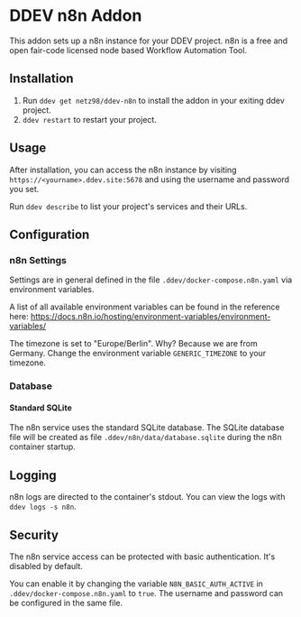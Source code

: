 # DDEV n8n Addon

This addon sets up a n8n instance for your DDEV project. n8n is a free and open fair-code licensed node based Workflow Automation Tool.

## Installation

1. Run `ddev get netz98/ddev-n8n` to install the addon in your exiting ddev project.
2. `ddev restart` to restart your project.

## Usage

After installation, you can access the n8n instance by visiting `https://<yourname>.ddev.site:5678` and using the username and password you set.

Run `ddev describe` to list your project's services and their URLs.

## Configuration

### n8n Settings

Settings are in general defined in the file `.ddev/docker-compose.n8n.yaml` via environment variables.

A list of all available environment variables can be found in the reference here:
https://docs.n8n.io/hosting/environment-variables/environment-variables/

The timezone is set to "Europe/Berlin". Why? Because we are from Germany.
Change the environment variable `GENERIC_TIMEZONE` to your timezone.

### Database

#### Standard SQLite

The n8n service uses the standard SQLite database.
The SQLite database file will be created as file `.ddev/n8n/data/database.sqlite` during the n8n container startup.

## Logging

n8n logs are directed to the container's stdout. You can view the logs with `ddev logs -s n8n`.

## Security

The n8n service access can be protected with basic authentication.
It's disabled by default.

You can enable it by changing the variable `N8N_BASIC_AUTH_ACTIVE` in `.ddev/docker-compose.n8n.yaml` to `true`. 
The username and password can be configured in the same file.

